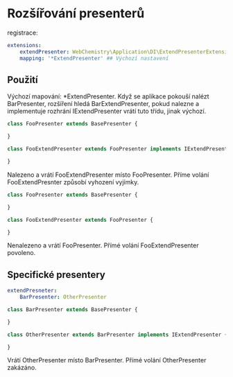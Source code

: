 # Rozšířování presenterů

registrace:
```yaml
extensions:
	extendPresenter: WebChemistry\Application\DI\ExtendPresenterExtension
	mapping: '*ExtendPresenter' ## Výchozí nastavení
```

## Použití

Výchozí mapování: *ExtendPresenter. Když se aplikace pokouší nalézt BarPresenter, rozšíření hledá BarExtendPresenter, pokud nalezne a implementuje rozhrání IExtendPresenter vrátí tuto třídu, jinak výchozí.

```php
class FooPresenter extends BasePresenter {

}

class FooExtendPresenter extends FooPresenter implements IExtendPresenter {

}
```

Nalezeno a vrátí FooExtendPresenter místo FooPresenter. Příme volání FooExtendPresnter způsobí vyhození vyjímky.

```php
class FooPresenter extends BasePresenter {

}

class FooExtendPresenter extends FooPresenter {

}
```

Nenalezeno a vrátí FooPresenter. Přímé volání FooExtendPresenter povoleno.

## Specifické presentery

```yaml
extendPresneter:
	BarPresenter: OtherPresenter
```

```php
class BarPresenter extends BasePresenter {

}

class OtherPresenter extends BarPresenter implements IExtendPresenter {

}
```

Vrátí OtherPresenter místo BarPresenter. Přímé volání OtherPresenter zakázáno.
